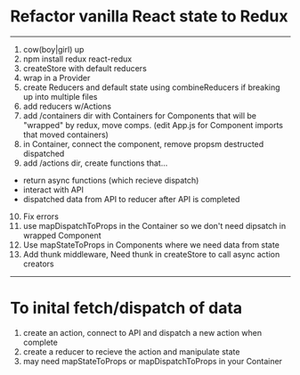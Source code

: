 # Refactor vanilla React state to Redux

---
1. cow(boy|girl) up
2. npm install redux react-redux
3. createStore with default reducers
4. wrap <App /> in a Provider
5. create Reducers and default state using combineReducers if breaking up into multiple files
6. add reducers w/Actions
7. add /containers dir with Containers for Components that will be "wrapped" by redux, move comps.  (edit App.js for Component imports that moved containers)
8. in Container, connect the component, remove propsm destructed dispatched
9. add /actions dir, create functions that...
- return async functions (which recieve dispatch)
- interact with API
- dispatched data from API to reducer after API is completed
10. Fix errors
11. use mapDispatchToProps in the Container so we don't need dipsatch in wrapped Component
12. Use mapStateToProps in Components where we need data from state
13. Add thunk middleware, Need thunk in createStore to call async action creators

---

# To inital fetch/dispatch of data
1. create an action, connect to API and dispatch a new action when complete
2. create a reducer to recieve the action and manipulate state
3. may need mapStateToProps or mapDispatchToProps in your Container